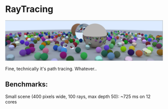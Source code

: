 # RayTracing

![RayTracing scene](rendering.png "RayTracing scene")

Fine, technically it's path tracing. Whatever..
 

## Benchmarks:

Small scene (400 pixels wide, 100 rays, max depth 50): ~725 ms on 12 cores